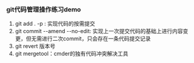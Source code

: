 ### git代码管理操作练习demo

1. git add . -p : 实现代码的按需提交
2. git commit --amend --no-edit: 实现上一次提交代码的基础上进行内容变更，但无需进行二次commit，只会存在一条代码提交记录
3. git revert 版本号
4. git mergetool：cmder的独有代码冲突解决工具
